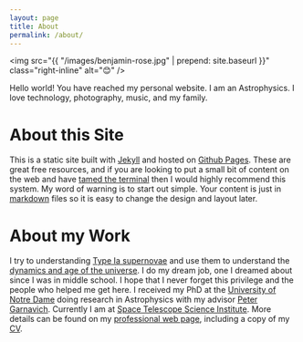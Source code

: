 ```yaml
---
layout: page
title: About
permalink: /about/
---
```


<img src="{{ "/images/benjamin-rose.jpg" | prepend: site.baseurl }}" class="right-inline" alt="😊" /> 

<!-- # About Ben -->

Hello world! You have reached my personal website. 
I am an Astrophysics. I love technology, photography, music, and my family. 
<!-- So how was your day? You know, I'm a physicist, so I thought about stuff.
-That's it? -I wrote some of it down.
 Big Bang Theory Season 2 Episode 8 The Lizard-Spock Expansion
Read more: http://www.springfieldspringfield.co.uk/view_episode_scripts.php?tv-show=big-bang-theory&episode=s02e08 -->


# About this Site

This is a static site built with [Jekyll] and hosted on [Github Pages]. These are great free resources, and if you are looking to put a small bit of content on the web and have [tamed the terminal][ttt] then I would highly recommend this system. My word of warning is to start out simple. Your content is just in [markdown] files so it is easy to change the design and layout later. 

[Jekyll]: https://jekyllrb.com
[Github Pages]: https://pages.github.com
[ttt]: https://www.bartbusschots.ie/s/blog/taming-the-terminal/
[markdown]: https://daringfireball.net/projects/markdown/

# About my Work

I try to understanding [Type Ia supernovae][sn] and use them to understand the [dynamics and age of the universe][obs-cosmology]. I do my dream job, one I dreamed about since I was in middle school. I hope that I never forget this privilege and the people who helped me get here.
I received my PhD at the [University of Notre Dame][nd-phys] doing research in Astrophysics with my advisor [Peter Garnavich][peter]. Currently I am at [Space Telescope Science Institute][stsci].
More details can be found on my [professional web page][brose3], including a copy of my [CV].

[nd-phys]: http://www.physics.nd.edu
[stsci]: http://www.stsci.edu
[sn]: https://en.wikipedia.org/wiki/Type_Ia_supernova
[obs-cosmology]: https://en.wikipedia.org/wiki/Observational_cosmology
[peter]: https://physics.nd.edu/people/faculty/peter-garnavich/
[brose3]: http://www3.nd.edu/~brose3/
[CV]: http://www3.nd.edu/~brose3/#cv

